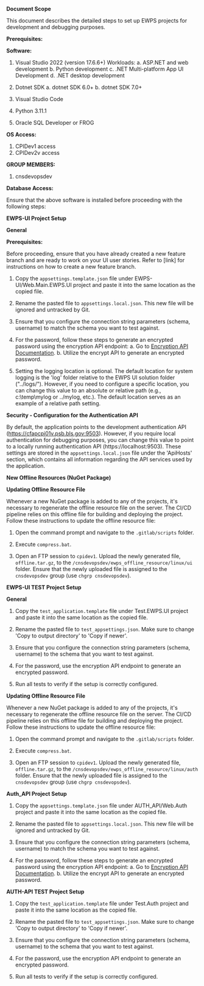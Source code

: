 **Document Scope**

This document describes the detailed steps to set up EWPS projects for development and debugging purposes.

**Prerequisites:**

**Software:**

1. Visual Studio 2022 (version 17.6.6+)
   Workloads:
   a. ASP.NET and web development
   b. Python development
   c. .NET Multi-platform App UI Development
   d. .NET desktop development

2. Dotnet SDK
   a. dotnet SDK 6.0+
   b. dotnet SDK 7.0+

3. Visual Studio Code
4. Python 3.11.1
5. Oracle SQL Developer or FROG

**OS Access:**

1. CPIDev1 access
2. CPIDev2v access

**GROUP MEMBERS:**

1. cnsdevopsdev

**Database Access:**

Ensure that the above software is installed before proceeding with the following steps:

**EWPS-UI Project Setup**

**General**

**Prerequisites:**

Before proceeding, ensure that you have already created a new feature branch and are ready to work on your UI user stories. Refer to [link] for instructions on how to create a new feature branch.

1. Copy the `appsettings.template.json` file under EWPS-UI/Web.Main.EWPS.UI project and paste it into the same location as the copied file.

2. Rename the pasted file to `appsettings.local.json`. This new file will be ignored and untracked by Git.

3. Ensure that you configure the connection string parameters (schema, username) to match the schema you want to test against.

4. For the password, follow these steps to generate an encrypted password using the encryption API endpoint:
   a. Go to [Encryption API Documentation](https://ewpsauthapidev.psb.bls.gov/docs/index.html).
   b. Utilize the encrypt API to generate an encrypted password.

5. Setting the logging location is optional. The default location for system logging is the 'log' folder relative to the EWPS UI solution folder ("../logs/"). However, if you need to configure a specific location, you can change this value to an absolute or relative path (e.g., c:\temp\mylog or ../mylog, etc.). The default location serves as an example of a relative path setting.

**Security - Configuration for the Authentication API**

By default, the application points to the development authentication API (https://cfapcpi01v.psb.bls.gov:9503). However, if you require local authentication for debugging purposes, you can change this value to point to a locally running authentication API (https://localhost:9503). These settings are stored in the `appsettings.local.json` file under the 'ApiHosts' section, which contains all information regarding the API services used by the application.

**New Offline Resources (NuGet Package)**

**Updating Offline Resource File**

Whenever a new NuGet package is added to any of the projects, it's necessary to regenerate the offline resource file on the server. The CI/CD pipeline relies on this offline file for building and deploying the project. Follow these instructions to update the offline resource file:

1. Open the command prompt and navigate to the `.gitlab/scripts` folder.

2. Execute `compress.bat`.

3. Open an FTP session to `cpidev1`. Upload the newly generated file, `offline.tar.gz`, to the `/cnsdevopsdev/ewps_offline_resource/linux/ui` folder. Ensure that the newly uploaded file is assigned to the `cnsdevopsdev` group (use `chgrp cnsdevopsdev`).

**EWPS-UI TEST Project Setup**

**General**

1. Copy the `test_application.template` file under Test.EWPS.UI project and paste it into the same location as the copied file.

2. Rename the pasted file to `test_appsettings.json`. Make sure to change 'Copy to output directory' to 'Copy if newer'.

3. Ensure that you configure the connection string parameters (schema, username) to the schema that you want to test against.

4. For the password, use the encryption API endpoint to generate an encrypted password.

5. Run all tests to verify if the setup is correctly configured.

**Updating Offline Resource File**

Whenever a new NuGet package is added to any of the projects, it's necessary to regenerate the offline resource file on the server. The CI/CD pipeline relies on this offline file for building and deploying the project. Follow these instructions to update the offline resource file:

1. Open the command prompt and navigate to the `.gitlab/scripts` folder.

2. Execute `compress.bat`.

3. Open an FTP session to `cpidev1`. Upload the newly generated file, `offline.tar.gz`, to the `/cnsdevopsdev/ewps_offline_resource/linux/auth` folder. Ensure that the newly uploaded file is assigned to the `cnsdevopsdev` group (use `chgrp cnsdevopsdev`).

**Auth_API Project Setup**

1. Copy the `appsettings.template.json` file under AUTH_API/Web.Auth project and paste it into the same location as the copied file.

2. Rename the pasted file to `appsettings.local.json`. This new file will be ignored and untracked by Git.

3. Ensure that you configure the connection string parameters (schema, username) to match the schema you want to test against.

4. For the password, follow these steps to generate an encrypted password using the encryption API endpoint:
   a. Go to [Encryption API Documentation](https://ewpsauthapidev.psb.bls.gov/docs/index.html).
   b. Utilize the encrypt API to generate an encrypted password.

**AUTH-API TEST Project Setup**

1. Copy the `test_application.template` file under Test.Auth project and paste it into the same location as the copied file.

2. Rename the pasted file to `test_appsettings.json`. Make sure to change 'Copy to output directory' to 'Copy if newer'.

3. Ensure that you configure the connection string parameters (schema, username) to the schema that you want to test against.

4. For the password, use the encryption API endpoint to generate an encrypted password.

5. Run all tests to verify if the setup is correctly configured.
